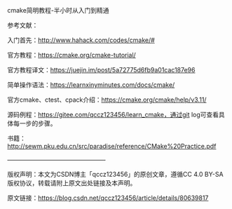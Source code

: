 cmake简明教程-半小时从入门到精通

参考文献：

入门首先：http://www.hahack.com/codes/cmake/#

官方教程：https://cmake.org/cmake-tutorial/

官方教程译文：https://juejin.im/post/5a72775d6fb9a01cac187e96

简单操作语法：https://learnxinyminutes.com/docs/cmake/

官方cmake、ctest、cpack介绍：https://cmake.org/cmake/help/v3.11/

源码例程：https://gitee.com/qccz123456/learn_cmake，通过git log可查看具体每一步的步骤。

书籍：http://sewm.pku.edu.cn/src/paradise/reference/CMake%20Practice.pdf


————————————————

版权声明：本文为CSDN博主「qccz123456」的原创文章，遵循CC 4.0 BY-SA版权协议，转载请附上原文出处链接及本声明。

原文链接：https://blog.csdn.net/qccz123456/article/details/80639817